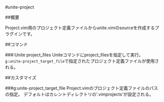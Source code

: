 #unite-project


##概要

Project.vim用のプロジェクト定義ファイルからunite.vimのsourceを作成するプラグインです。


##コマンド

###:Unite project_files
Uniteコマンドにproject_filesを指定して実行。
`g:unite-project_target_file`で指定されたプロジェクト定義ファイルが使用される。


##カスタマイズ

###g:unite-project_target_file
Project.vimのプロジェクト定義ファイルのパスの指定。
デフォルトはカレントディレクトリの'.vimprojects'が設定される。
